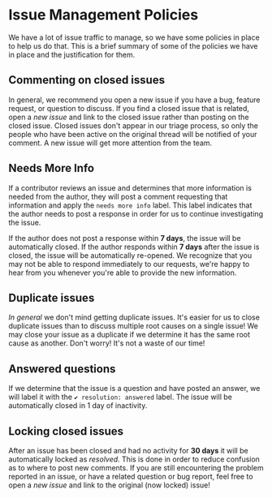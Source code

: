 # Issue Management Policies

We have a lot of issue traffic to manage, so we have some policies in place to help us do that. This is a brief summary of some of the policies we have in place and the justification for them.

## Commenting on closed issues

In general, we recommend you open a new issue if you have a bug, feature request, or question to discuss. If you find a closed issue that is related, open a *new issue* and link to the closed issue rather than posting on the closed issue. Closed issues don't appear in our triage process, so only the people who have been active on the original thread will be notified of your comment. A new issue will get more attention from the team.

## Needs More Info

If a contributor reviews an issue and determines that more information is needed from the author, they will post a comment requesting that information and apply the `needs more info` label. This label indicates that the author needs to post a response in order for us to continue investigating the issue.

If the author does not post a response within **7 days**, the issue will be automatically closed. If the author responds within **7 days** after the issue is closed, the issue will be automatically re-opened. We recognize that you may not be able to respond immediately to our requests, we're happy to hear from you whenever you're able to provide the new information.

## Duplicate issues

*In general* we don't mind getting duplicate issues. It's easier for us to close duplicate issues than to discuss multiple root causes on a single issue! We may close your issue as a duplicate if we determine it has the same root cause as another. Don't worry! It's not a waste of our time!

## Answered questions

If we determine that the issue is a question and have posted an answer, we will label it with the `✔️ resolution: answered` label. The issue will be automatically closed in 1 day of inactivity.

## Locking closed issues

After an issue has been closed and had no activity for **30 days** it will be automatically locked as *resolved*. This is done in order to reduce confusion as to where to post new comments. If you are still encountering the problem reported in an issue, or have a related question or bug report, feel free to open a *new issue* and link to the original (now locked) issue!
